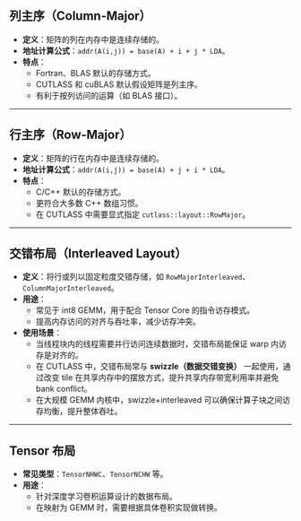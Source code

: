 ## 列主序（Column-Major）
+ **定义**：矩阵的列在内存中是连续存储的。
+ **地址计算公式**：`addr(A(i,j)) = base(A) + i + j * LDA`。
+ **特点**：
    - Fortran、BLAS 默认的存储方式。
    - CUTLASS 和 cuBLAS 默认假设矩阵是列主序。
    - 有利于按列访问的运算（如 BLAS 接口）。

---

## 行主序（Row-Major）
+ **定义**：矩阵的行在内存中是连续存储的。
+ **地址计算公式**：`addr(A(i,j)) = base(A) + j + i * LDA`。
+ **特点**：
    - C/C++ 默认的存储方式。
    - 更符合大多数 C++ 数组习惯。
    - 在 CUTLASS 中需要显式指定 `cutlass::layout::RowMajor`。

---

## 交错布局（Interleaved Layout）
+ **定义**：将行或列以固定粒度交错存储，如 `RowMajorInterleaved`、`ColumnMajorInterleaved`。
+ **用途**：
    - 常见于 int8 GEMM，用于配合 Tensor Core 的指令访存模式。
    - 提高内存访问的对齐与吞吐率，减少访存冲突。
+ **使用场景**：
    - 当线程块内的线程需要并行访问连续数据时，交错布局能保证 warp 内访存是对齐的。
    - 在 CUTLASS 中，交错布局常与 **swizzle（数据交错变换）** 一起使用，通过改变 tile 在共享内存中的摆放方式，提升共享内存带宽利用率并避免 bank conflict。
    - 在大规模 GEMM 内核中，swizzle+interleaved 可以确保计算子块之间访存均衡，提升整体吞吐。

---

## Tensor 布局
+ **常见类型**：`TensorNHWC`、`TensorNCHW` 等。
+ **用途**：
    - 针对深度学习卷积运算设计的数据布局。
    - 在映射为 GEMM 时，需要根据具体卷积实现做转换。

